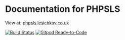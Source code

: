 # Documentation for PHPSLS

View at: [phpsls.lesichkov.co.uk](phpsls.lesichkov.co.uk)

[![Build Status](https://img.shields.io/travis/lesichkovm/phpslsdoc/master.svg?style=flat-square)](https://travis-ci.com/lesichkovm/phpslsdoc)
[![Gitpod Ready-to-Code](https://img.shields.io/badge/Gitpod-Ready--to--Code-blue?logo=gitpod)](https://gitpod.io/#https://github.com/lesichkovm/phpslsdoc) 
